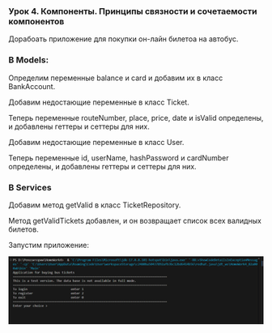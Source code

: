 ### Урок 4. Компоненты. Принципы связности и сочетаемости компонентов

Дорабоать приложение для покупки он-лайн билетоа на автобус.

### В Models:

Определим переменные balance и card и добавим их в класс BankAccount.

Добавим недостающие переменные в класс Ticket. 

Теперь переменные routeNumber, place, price, date и isValid определены, и добавлены геттеры и сеттеры для них.

Добавим недостающие переменные в класс User.

Теперь переменные id, userName, hashPassword и cardNumber определены, и добавлены геттеры и сеттеры для них.

### В Services

Добавим метод getValid в класс TicketRepository. 

Метод getValidTickets добавлен, и он возвращает список всех валидных билетов.

Запустим приложение:

![](001.png)
